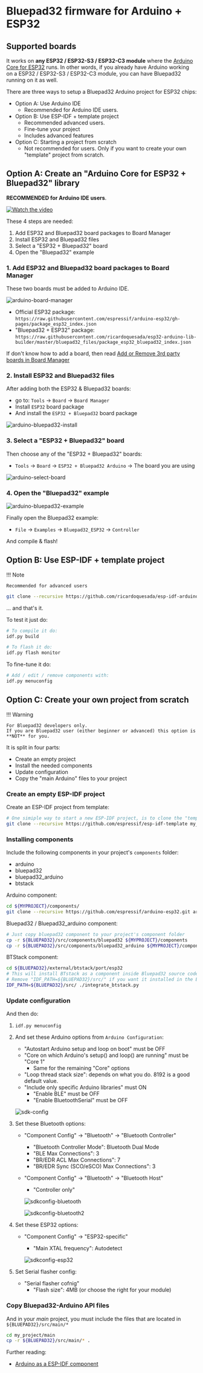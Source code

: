 # Bluepad32 firmware for Arduino + ESP32

## Supported boards

It works on **any ESP32 / ESP32-S3 / ESP32-C3 module** where the [Arduino Core for ESP32][arduino-core] runs.
In other words, if you already have Arduino working on a ESP32 / ESP32-S3 / ESP32-C3 module, you can have Bluepad32
running on it as well.

There are three ways to setup a Bluepad32 Arduino project for ESP32 chips:

* Option A: Use Arduino IDE
    * Recommended for Arduino IDE users.
* Option B: Use ESP-IDF + template project
    * Recommended advanced users.
    * Fine-tune your project
    * Includes advanced features
* Option C: Starting a project from scratch
    * Not recommended for users. Only if you want to create your own "template" project from scratch.

[arduino-core]: https://github.com/espressif/arduino-esp32

## Option A: Create an "Arduino Core for ESP32 + Bluepad32" library

**RECOMMENDED for Arduino IDE users**.

[![Watch the video][youtube_image]](https://youtu.be/0jnY-XXiD8Q)

These 4 steps are needed:

1. Add ESP32 and Bluepad32 board packages to Board Manager
2. Install ESP32 and Bluepad32 files
3. Select a "ESP32 + Bluepad32" board
4. Open the "Bluepad32" example

[youtube_image]: https://lh3.googleusercontent.com/pw/AJFCJaXiDBy3NcQBBB-WFFVCsvYBs8szExsYQVwG5qqBTtKofjzZtJv_6GSL7_LfYRiypF1K0jjjgziXJuxAhoEawvzV84hlbmVTrGeXQYpVnpILZwWkbFi-ccX4lEzEbYXX-UbsEzpHLhO8qGVuwxOl7I_h1Q=-no?authuser=0

### 1. Add ESP32 and Bluepad32 board packages to Board Manager

These two boards must be added to Arduino IDE.

![arduino-board-manager][arduino-board-manager]

* Official ESP32 package: `https://raw.githubusercontent.com/espressif/arduino-esp32/gh-pages/package_esp32_index.json`
* "Bluepad32 + ESP32"
  package: `https://raw.githubusercontent.com/ricardoquesada/esp32-arduino-lib-builder/master/bluepad32_files/package_esp32_bluepad32_index.json`

If don't know how to add a board, then read [Add or Remove 3rd party boards in Board Manager][arduino_3rd_party_board]

### 2. Install ESP32 and Bluepad32 files

After adding both the ESP32 & Bluepad32 boards:

* go to: `Tools` -> `Board` -> `Board Manager`
* Install `ESP32` board package
* And install the `ESP32 + Bluepad32` board package

![arduino-bluepad32-install][arduino-bluepad32-install]

### 3. Select a "ESP32 + Bluepad32" board

Then choose any of the "ESP32 + Bluepad32" boards:

* `Tools` -> `Board` -> `ESP32 + Bluepad32 Arduino` -> The board you are using

![arduino-select-board][arduino-select-board]

### 4. Open the "Bluepad32" example

![arduino-bluepad32-example][arduino-bluepad32-example]

Finally open the Bluepad32 example:

* `File` -> `Examples` -> `Bluepad32_ESP32` -> `Controller`

And compile & flash!

[arduino_3rd_party_board]: https://support.arduino.cc/hc/en-us/articles/360016466340-Add-or-remove-third-party-boards-in-Boards-Manager

[arduino-board-manager]: https://lh3.googleusercontent.com/pw/AJFCJaVTKWM_lvVeTuaFcSk5Q6IfGZKFf6uKJnW7k_uOFVxC9SWAU5Ga_InmS8GgvKxQ5oh6w4jEz99lwPbyadId0pXBBw9RfBS9hmbTZ7kYVn_8Dmz3ybY6d-IvRbqeWsFkhB8oF8j0mo8OUOQTl54_zFY3Yw=-no

[arduino-bluepad32-install]: https://lh3.googleusercontent.com/pw/AJFCJaU35fPG9uzppEqonktTXlxJDXgf_33aeNmV_6XnYARTAlhH6PojpEJnK-XuZ-tLJEggPZxblmSL8qtogD59AVNnuUZI5-1kRzuqqHKTUf43eWw_HKUWjf5MlqPfjC_6464hUdW5i-C9mfi1dUDQwRwrbA=-no

[arduino-select-board]: https://lh3.googleusercontent.com/pw/AJFCJaVF6jr8D5R6ntl9TSX8nCoHJP96YHCfBpVhLtqBvYOunQietvKm8_tkAwNyF_gd32WoSvoK4gb0LMz3F__xl2JEwZUVksDq-RjI8fO4X4jwnc3O814Ztk0ZQ6di4sWVHnrFicOQBcJp1CaAydUImFZgvw=-no

[arduino-bluepad32-example]: https://lh3.googleusercontent.com/pw/AJFCJaXPSlzTv7Ol0nx2WpqepXgpDXjxJC_Cfxl_muVb1YamL1tWZSW7vFfbAHV212Lwgibg7trrI28CY9FGPNFI3fbS8dyPpJHS5rPFcYjxJyiCmMEIgef7S7B6CE33QozCD03xP7v57MY9L_MBRN3jyYJ9uw=-no

## Option B: Use ESP-IDF + template project

!!! Note

    Recommended for advanced users

```sh
git clone --recursive https://github.com/ricardoquesada/esp-idf-arduino-bluepad32-template.git my_project
```

... and that's it.

To test it just do:

```sh
# To compile it do:
idf.py build

# To flash it do:
idf.py flash monitor
```

To fine-tune it do:

```sh
# Add / edit / remove components with:
idf.py menuconfig
```

## Option C: Create your own project from scratch

!!! Warning

    For Bluepad32 developers only.
    If you are Bluepad32 user (either beginner or advanced) this option is **NOT** for you.

It is split in four parts:

* Create an empty project
* Install the needed components
* Update configuration
* Copy the "main Arduino" files to your project

### Create an empty ESP-IDF project

Create an ESP-IDF project from template:

```sh
# One simiple way to start a new ESP-IDF project, is to clone the "template" project
git clone --recursive https://github.com/espressif/esp-idf-template my_project
```

### Installing components

Include the following components in your project's `components` folder:

* arduino
* bluepad32
* bluepad32_arduino
* btstack

Arduino component:

```sh
cd ${MYPROJECT}/components/
git clone --recursive https://github.com/espressif/arduino-esp32.git arduino
```

Bluepad32 / Bluepad32_arduino component:

```sh
# Just copy bluepad32 component to your project's component folder
cp -r ${BLUEPAD32}/src/components/bluepad32 ${MYPROJECT}/components
cp -r ${BLUEPAD32}/src/components/bluepad32_arduino ${MYPROJECT}/components
```

BTStack component:

```sh
cd ${BLUEPAD32}/external/btstack/port/esp32
# This will install BTstack as a component inside Bluepad32 source code (recommended).
# Remove "IDF_PATH=${BLUEPAD32}/src/" if you want it installed in the ESP-IDF folder
IDF_PATH=${BLUEPAD32}/src/ ./integrate_btstack.py
```

### Update configuration

And then do:

1. `idf.py menuconfig`
2. And set these Arduino options from `Arduino Configuration`:
    * "Autostart Arduino setup and loop on boot" must be OFF
    * "Core on which Arduino's setup() and loop() are running" must be "Core 1"
        * Same for the remaining "Core" options
    * "Loop thread stack size": depends on what you do. 8192 is a good default value.
    * "Include only specific Arduino libraries" must ON
        * "Enable BLE" must be OFF
        * "Enable BluetoothSerial" must be OFF

   ![sdk-config](https://lh3.googleusercontent.com/pw/AM-JKLUC4p0Yf5fwxsmzBTqmisp09ElowiFvD06VZfVFeTe6qZZ7pavXZ3sOZ1qKe5wWvwCrnhZrvgOerIgb4XJcrX_fGQETiL2QObmE1u8KFn8wtRoO-vrLSJCRbQVgkC8_pnbyUQM4onrK6GXaaEf-Fuf4iQ=-no)

3. Set these Bluetooth options:
    * "Component Config" -> "Bluetooth" -> "Bluetooth Controller"
        * "Bluetooth Controller Mode": Bluetooth Dual Mode
        * "BLE Max Connections": 3
        * "BR/EDR ACL Max Connections": 7
        * "BR/EDR Sync (SCO/eSCO) Max Connections": 3
    * "Component Config" -> "Bluetooth" -> "Bluetooth Host"
        * "Controller only"

      ![sdkconfig-bluetooth](https://lh3.googleusercontent.com/pw/AM-JKLVOfishwCTAmGZN2owF0TNiTNVOlCR0DZf7PqUZprM0ujp_iM1e-tYMqDbhZKSe5zvJD4K4PCZJ-SuqO4IGnamgQL79vanzfvpItspvztGlsl0t_FlEkDYmif6q0WgbS6XCH7qrS0iM5LtqNxDySAWJhg=-no)

      ![sdkconfig-bluetooth2](https://lh3.googleusercontent.com/pw/AM-JKLUqEgrT5sF48hKUkmMsP2-9QzV6-JgyYyKwBfZA7GxjwOtQrDqYXvRE3R5tL7SQsAqRurXCiFqHoPU3k9noCtB-k_ZzJ4F_vqKqb9HVJXpI0ZkR5nJv8SzJ959LEmjjX9QaUteHpoJvbdHsiU-0TPoF8w=-no)

4. Set these ESP32 options:
    * "Component Config" -> "ESP32-specific"
        * "Main XTAL frequency": Autodetect

      ![sdkconfig-esp32](https://lh3.googleusercontent.com/pw/AM-JKLVvcfEonqhFDIWH98KajzMGSADBgaNoCI2QjGHaVFLPeRRAQMcIlXFwRmhvDSmNo6kIX_TGtKRr3V6EerW4ngPEiWbBtJYQPSOe2fixKC-rb16m3hhAVirbH7VnVmFwE1EXvRZk3MnNj7Yu2ydFn9f5Gg=-no)

5. Set Serial flasher config:
    * "Serial flasher cofnig"
        * "Flash size": 4MB (or choose the right for your module)

### Copy Bluepad32-Arduino API files

And in your *main* project, you must include the files that are located in `${BLUEPAD32}/src/main/*`

```sh
cd my_project/main
cp -r ${BLUEPAD32}/src/main/* .
```

Further reading:

* [Arduino as a ESP-IDF component][esp-idf-component]

[esp-idf-component]: https://docs.espressif.com/projects/arduino-esp32/en/latest/esp-idf_component.html
